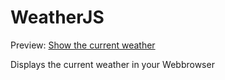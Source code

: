 # WeatherJS
Preview: [Show the current weather](https://jolly-mestorf-bec256.netlify.com/)

Displays the current weather in your Webbrowser
